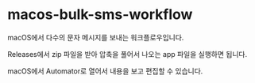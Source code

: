 # macos-bulk-sms-workflow
macOS에서 다수의 문자 메시지를 보내는 워크플로우입니다.

Releases에서 zip 파일을 받아 압축을 풀어서 나오는 app 파일을 실행하면 됩니다.

macOS에서 Automator로 열어서 내용을 보고 편집할 수 있습니다.
